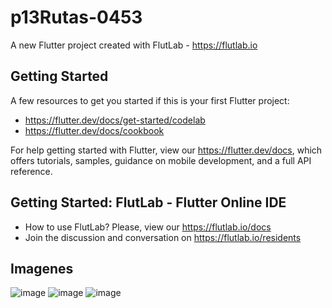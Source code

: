 # p13Rutas-0453

A new Flutter project created with FlutLab - https://flutlab.io

## Getting Started

A few resources to get you started if this is your first Flutter project:

- https://flutter.dev/docs/get-started/codelab
- https://flutter.dev/docs/cookbook

For help getting started with Flutter, view our
https://flutter.dev/docs, which offers tutorials,
samples, guidance on mobile development, and a full API reference.

## Getting Started: FlutLab - Flutter Online IDE

- How to use FlutLab? Please, view our https://flutlab.io/docs
- Join the discussion and conversation on https://flutlab.io/residents

## Imagenes

![image](https://github.com/aecortega/p14-disenos-6J-0453/assets/143548446/acaf4f34-a4e5-45d5-908c-73623a16f582)
![image](https://github.com/aecortega/p14-disenos-6J-0453/assets/143548446/9bf3b871-8902-4ec1-92f4-37d67c07dfb9)
![image](https://github.com/aecortega/p14-disenos-6J-0453/assets/143548446/8e5dc825-4165-498f-84a5-8720730535ba)
